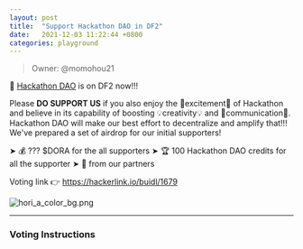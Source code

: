 ```yaml
---
layout: post
title:  "Support Hackathon DAO in DF2"
date:   2021-12-03 11:22:44 +0800
categories: playground
---
```


> Owner: @momohou21

📢 [Hackathon DAO][Website] is on DF2 now!!!  

Please **DO SUPPORT US** if you also enjoy the 💓excitement💓 of Hackathon and believe in its capability of boosting 💡creativity💡 and 👬communication👬. Hackathon DAO will make our best effort to decentralize and amplify that!!! We've prepared a set of airdrop for our initial supporters!

➤ 💰 ??? $DORA for the all supporters
➤ 🏆 100 Hackathon DAO credits for all the supporter
➤ 🎁 from our partners

Voting link 👉 https://hackerlink.io/buidl/1679

![hori_a_color_bg.png](/Hackathon-Playbook/img/dao_003.jpeg)


---

### **Voting Instructions**










[Website]: https://dorahacksglobal.github.io/Hackathon-Playbook/dao/